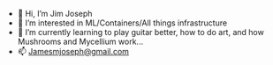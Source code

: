 - 👋 Hi, I’m Jim Joseph
- 👀 I’m interested in ML/Containers/All things infrastructure
- 🌱 I’m currently learning to play guitar better, how to do art, and how Mushrooms and Mycellium work...
- 📫 Jamesmjoseph@gmail.com

<!---
jamesmjoseph/jamesmjoseph is a ✨ special ✨ repository because its `README.md` (this file) appears on your GitHub profile.
You can click the Preview link to take a look at your changes.
--->
